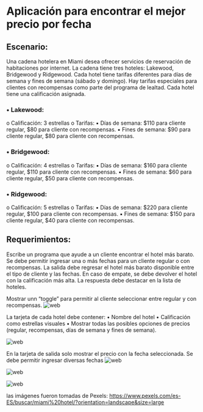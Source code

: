 # **Aplicación para encontrar el mejor precio por fecha**

## **Escenario:**

Una cadena hotelera en Miami desea ofrecer servicios de reservación de habitaciones por internet. La cadena tiene tres hoteles: Lakewood, Bridgewood y Ridgewood. Cada hotel tiene tarifas diferentes para días de semana y fines de semana (sábado y domingo). Hay tarifas especiales para clientes con recompensas como parte del programa de lealtad. Cada hotel tiene una calificación asignada. 

### • Lakewood: 
o Calificación: 3 estrellas 
o Tarifas: 
▪ Días de semana: $110 para cliente regular, $80 para cliente con recompensas. 
▪ Fines de semana: $90 para cliente regular, $80 para cliente con recompensas. 

### • Bridgewood: 
o Calificación: 4 estrellas 
o Tarifas: 
▪ Días de semana: $160 para cliente regular, $110 para cliente con recompensas. 
▪ Fines de semana: $60 para cliente regular, $50 para cliente con recompensas. 

### • Ridgewood: 
o Calificación: 5 estrellas 
o Tarifas: 
▪ Días de semana: $220 para cliente regular, $100 para cliente con recompensas. 
▪ Fines de semana: $150 para cliente regular, $40 para cliente con recompensas. 

## **Requerimientos:**

Escribe un programa que ayude a un cliente encontrar el hotel más barato. Se debe permitir ingresar una o más fechas para un cliente regular o con recompensas. La salida debe regresar
el hotel más barato disponible entre el tipo de cliente y las fechas. En caso de empate, se debe devolver el hotel con la calificación más alta. La respuesta debe destacar en la lista de hoteles. 

Mostrar unn “toggle” para permitir al cliente seleccionar entre regular y con recompensas.
![web](https://github.com/user-attachments/assets/6852d0e0-b697-496b-bf13-86f4409979f4)



La tarjeta de cada hotel debe contener: 
• Nombre del hotel 
• Calificación como estrellas visuales 
• Mostrar todas las posibles opciones de precios (regular, recompensas, días de semana y fines de semana).

![web](https://github.com/user-attachments/assets/806d7006-6900-4c02-ace8-bdbcd62505bb)


En la tarjeta de salida solo mostrar el precio con la fecha seleccionada. Se debe permitir ingresar diversas fechas
![web](https://github.com/user-attachments/assets/dc9a7d45-a2ee-4d6b-83c3-44d170abd939)

![web](https://github.com/user-attachments/assets/fa146956-bbb6-4e1f-a57a-f72cad241a17)

![web](https://github.com/user-attachments/assets/ac50998b-9a62-441d-ac82-82f85d6d8a62)

las imágenes fueron tomadas de Pexels: https://www.pexels.com/es-ES/buscar/miami%20hotel/?orientation=landscape&size=large








